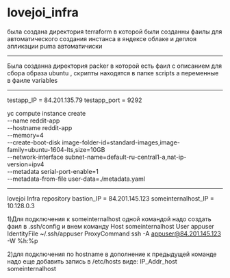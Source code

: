 # lovejoi_infra

была создана директория terraform в которой были созданны фаилы для автоматического создания инстанса в яндексе облаке и деплоя апликации puma автоматичиски

----------------------------

Была созданна директория packer в которой есть фаил с описанием для сбора образа ubuntu , скрипты находятся в папке scripts 
а переменные в фаиле variables 

------------------------------------------

testapp_IP = 84.201.135.79
testapp_port = 9292


yc compute instance create \
  --name reddit-app \
  --hostname reddit-app \
  --memory=4 \
  --create-boot-disk image-folder-id=standard-images,image-family=ubuntu-1604-lts,size=10GB \
  --network-interface subnet-name=default-ru-central1-a,nat-ip-version=ipv4 \
  --metadata serial-port-enable=1 \
  --metadata-from-file user-data=./metadata.yaml

--------------------
lovejoi Infra repository
bastion_IP = 84.201.145.123 
someinternalhost_IP = 10.128.0.3

1)Для подключения к someinternalhost одной командой надо создать фаил в .ssh/config и внем команду 
Host someinternalhost 
    User appuser	
    IdentityFile ~/.ssh/appuser
    ProxyCommand ssh -A appuser@84.201.145.123 -W %h:%p

2)для подключения по hostname в дополнение к предыдущей команде надо еще добавить запись в /etc/hosts виде: IP_Addr_host someinternalhost
